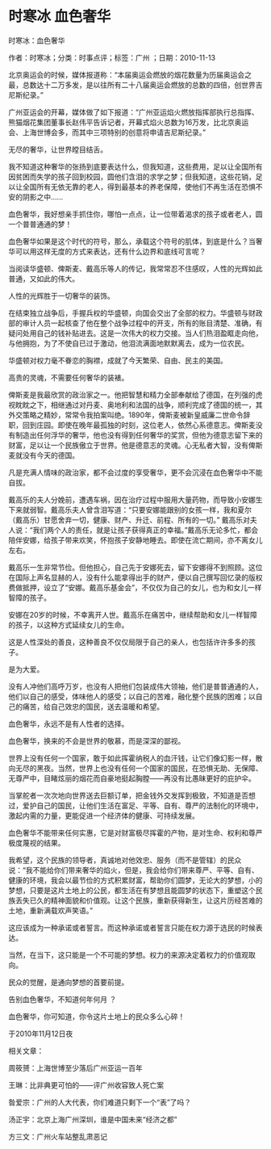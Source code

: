 # 时寒冰  血色奢华  
  
时寒冰：血色奢华  
作者：时寒冰；分类：时事点评；标签：广州 ；日期：2010-11-13  
北京奥运会的时候，媒体报道称：“本届奥运会燃放的烟花数量为历届奥运会之最，总数达十二万多发，是以往所有二十八届奥运会燃放的总数的四倍，创世界吉尼斯纪录。”  
广州亚运会的开幕，媒体做了如下报道：“广州亚运焰火燃放指挥部执行总指挥、熊猫烟花集团董事长赵伟平告诉记者，开幕式焰火总数为16万发，比北京奥运会、上海世博会多，而其中三项特别的创意将申请吉尼斯纪录。”  
无尽的奢华，让世界瞠目结舌。  
我不知道这种奢华的张扬到底要表达什么，但我知道，这些费用，足以让全国所有因贫困而失学的孩子回到校园，圆他们含泪的求学之梦；但我知道，这些花销，足以让全国所有无依无靠的老人，得到最基本的养老保障，使他们不再生活在恐惧不安的阴影之中……  
血色奢华，我好想亲手抓住你，哪怕一点点，让一位带着渴求的孩子或者老人，圆一个普普通通的梦！  
血色奢华如果是这个时代的符号，那么，承载这个符号的肌体，到底是什么？当奢华可以用这样无度的方式来表达，还有什么边界和底线可言呢？  
当阅读华盛顿、俾斯麦、戴高乐等人的传记，我常常忍不住感叹，人性的光辉如此普通，又如此的伟大。  
人性的光辉胜于一切奢华的装饰。  
在结束独立战争后，手握兵权的华盛顿，向国会交出了全部的权力。华盛顿与财政部的审计人员一起核查了他在整个战争过程中的开支，所有的账目清楚、准确，有疑问处用自己的钱补贴进去。这是一次伟大的权力交接。当人们热泪盈眶走向他，与他拥抱，为了不使自已过于激动，他泪流满面地默默离去，成为一位农民。  
华盛顿对权力毫不眷恋的胸襟，成就了今天繁荣、自由、民主的美国。  
高贵的灵魂，不需要任何奢华的装裱。  
俾斯麦是我最欣赏的政治家之一。他把智慧和精力全部奉献给了德国，在列强的虎视眈眈之下，相继通过对丹麦、奥地利和法国的战争，顺利完成了德国的统一，其外交策略之精妙，常常令我拍案叫绝。1890年，俾斯麦被新皇威廉二世命令辞职，回到庄园。即使在晚年最孤独的时刻，这位老人，依然心系德意志。俾斯麦没有制造出任何浮华的奢华，他也没有得到任何奢华的奖赏，但他为德意志留下来的财富，足以让一个民族傲立于世界。他是德意志的灵魂。心无私者大智，没有俾斯麦就没有今天的德国。  
凡是充满人情味的政治家，都不会过度的享受奢华，更不会沉浸在血色奢华中不能自拔。  
戴高乐的夫人分娩前，遭遇车祸，因在治疗过程中服用大量药物，而导致小安娜生下来就弱智。戴高乐夫人曾含泪写道：“只要安娜能跟别的女孩一样，我和夏尔（戴高乐）甘愿舍弃一切，健康、财产、升迁、前程、所有的一切。” 戴高乐对夫人说：“我们两个人的责任，就是让孩子获得真正的幸福。”戴高乐无论多忙，都会陪伴安娜，给孩子带来欢笑，怀抱孩子安静地睡去。即使在流亡期间，亦不离女儿左右。  
戴高乐一生非常节俭。但他担心，自己先于安娜死去，留下安娜得不到照顾。这位在国际上声名显赫的人，没有什么能拿得出手的财产，便以自己撰写回忆录的版权费做抵押，设立了“安娜。戴高乐基金会”，不仅仅为自己的女儿，也为和女儿一样智障的孩子。  
安娜在20岁的时候，不幸离开人世。戴高乐在痛苦中，继续帮助和女儿一样智障的孩子，以这种方式延续女儿的生命。  
这是人性深处的善良，这种善良不仅仅局限于自己的亲人，也包括许许多多的孩子。  
是为大爱。  
没有人冲他们高呼万岁，也没有人把他们包装成伟大领袖，他们是普普通通的人，他们以自己的感受，体味他人的感受；以自己的苦难，融化整个民族的困难；以自己的痛苦，给自己效忠的国民，送去温暖和希望。  
血色奢华，永远不是有人性者的选择。  
血色奢华，换来的不会是世界的敬慕，而是深深的鄙视。  
世界上没有任何一个国家，敢于如此挥霍纳税人的血汗钱，让它们像幻影一样，散向无尽的黑夜。当然，世界上也没有任何一个国家的国民，在恐惧无助、无保障、无尊严中，目睹炫丽的烟花而自豪地挺起胸膛——再没有比愚昧更好的庇护伞。  
当掌舵者一次次地向世界送去巨额订单，把金钱外交发挥到极致，不知道是否想过，爱护自己的国民，让他们生活在富足、平等、自有、尊严的法制化的环境中，激起内需的力量，更能促进一个经济体的健康、可持续发展。  
血色奢华不能带来任何实惠，它是对财富极尽挥霍的产物，是对生命、权利和尊严极度蔑视的结果。  
我希望，这个民族的领导者，真诚地对他效忠、服务（而不是管辖）的民众说：“我不能给你们带来奢华的焰火，但是，我会给你们带来尊严、平等、自有、健康的环境，我会以最节俭的方式积累财富，帮助你们圆梦，无论大的梦想，小的梦想，只要是这片土地上的公民，都生活在有梦想且能圆梦的状态下，重塑这个民族丢失已久的精神面貌和价值观。让这个民族，重新获得新生，让这片历经苦难的土地，重新满载欢声笑语。”  
这应该成为一种承诺或者誓言。而这种承诺或者誓言只能在权力源于选民的时候表达。  
当然，在当下，这只能是一个不可能的梦想。权力的来源决定着权力的价值观取向。  
民众的觉醒，是通向梦想的首要前提。  
告别血色奢华，不知道何年何月 ？  
血色奢华，你可知道，你令这片土地上的民众多么心碎！  
于2010年11月12日夜  
  
相关文章：  
周筱赟：上海世博至少落后广州亚运一百年  
王琳：比非典更可怕的——评广州收容致人死亡案  
昝爱宗：广州的人大代表，你们难道只剩下一个“表”了吗？  
汤正宇：北京上海广州深圳，谁是中国未来“经济之都”  
方三文：广州火车站整乱肃恶记